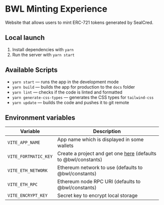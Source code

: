 # BWL Minting Experience

Website that allows users to mint ERC-721 tokens generated by SealCred.

## Local launch

1. Install dependencies with `yarn`
2. Run the server with `yarn start`

## Available Scripts

- `yarn start` — runs the app in the development mode
- `yarn build` — builds the app for production to the `docs` folder
- `yarn lint` — checks if the code is linted and formatted
- `yarn generate-css-types` — generates the CSS types for `tailwind-css`
- `yarn update` — builds the code and pushes it to git remote

## Environment variables

| Variable             | Description                                                                                        |
| -------------------- | -------------------------------------------------------------------------------------------------- |
| `VITE_APP_NAME`      | App name which is displayed in some wallets                                                        |
| `VITE_FORTMATIC_KEY` | Create a project and get one [here](https://dashboard.fortmatic.com/) (defaults to @bwl/constants) |
| `VITE_ETH_NETWORK`   | Ethereum network to use (defaults to @bwl/constants)                                               |
| `VITE_ETH_RPC`       | Ethereum node RPC URI (defaults to @bwl/constants)                                                 |
| `VITE_ENCRYPT_KEY`   | Secret key to encrypt local storage                                                                |
